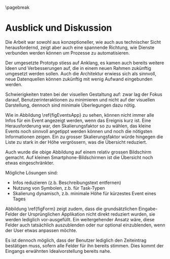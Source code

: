 
\pagebreak

# Ausblick und Diskussion

Die Arbeit war sowohl aus konzeptioneller, wie auch aus technischer Sicht herausfordernd, zeigt aber auch eine spannende Richtung, wie Dienste verbunden werden können um Prozesse zu automatisieren. 

Der umgesetzte Prototyp stiess auf Anklang, es kamen auch bereits weitere Ideen und Verbesserungen auf, die in einem neuen Rahmen zukünftig umgesetzt werden sollen. Auch die Architektur erwiess sich als sinnvoll, neue Datenquellen können zukünftig mit wenig Aufwand eingebunden werden. 

Schwierigkeiten traten bei der visuellen Gestaltung auf: zwar lag der Fokus darauf, Benutzerinteraktionen zu minimieren und nicht auf der visuellen Darstellung, dennoch sind minimale Überlegungen dazu nötig. 

Wie in Abbildung \ref{figEventsApp} zu sehen, können nicht immer alle Infos für ein Event angezeigt werden, wenn das Ereignis kurz ist. Eine Herausforderung war, den Skalierungsfaktor so zu wählen, das kleine Events noch sinnvoll angetippt werden können und noch die nötigsten Informationen zeigen. Ein zu grosser Skalierungsfaktor würde hingegen die Liste zu stark in der Höhe vergrössern, was die Übersicht reduziert.

Auch wurde die obige Abbildung auf einem relativ grossen Bildschirm gemacht. Auf kleinen Smartphone-Bildschirmen ist die Übersicht noch etwas eingeschränkter.

Mögliche Lösungen sind:

- Infos reduzieren (z.b. Beschreibungstext entfernen)
- Nutzung von Symbolen, z.b. für Task-Typen
- Skalierung dynamisch, z.b. minimale Höhe für kürzestes Event eines Tages

Abbildung \ref{figForm} zeigt zudem, dass die grundsätzlichen Eingabe-Felder der Ursprünglichen Applikation nicht direkt reduziert wurden, sie werden lediglich vor-ausgefüllt. Ein weitergehender Ansatz wäre, diese Felder auch tatsächlich auszublenden oder nur optional einzublenden, wenn der User etwas anpassen möchte. 

Es ist dennoch möglich, dass der Benutzer lediglich den Zeiteintrag bestätigen muss, sofern alle Felder für ihn bereits stimmen. Dies kommt der Eingangs erwähnten Idealvorstellung bereits nahe.



